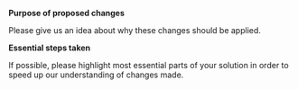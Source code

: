 **Purpose of proposed changes**

Please give us an idea about why these changes should be applied.

**Essential steps taken**

If possible, please highlight most essential parts of your solution in order to speed up our understanding of changes made.
